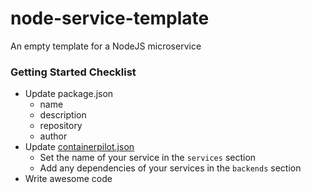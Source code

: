 # node-service-template

An empty template for a NodeJS microservice

### Getting Started Checklist

- Update package.json
  - name
  - description
  - repository
  - author
- Update [containerpilot.json](https://www.joyent.com/containerpilot/docs/configuration)
  - Set the name of your service in the `services` section
  - Add any dependencies of your services in the `backends` section
- Write awesome code
